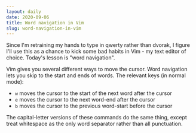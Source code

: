 ```yaml
---
layout: daily
date: 2020-09-06
title: Word navigation in Vim
slug: word-navigation-in-vim
---
```


Since I'm retraining my hands to type in qwerty rather than dvorak, I figure I'll
use this as a chance to kick some bad habits in Vim - my text editor of choice.
Today's lesson is "word navigation".

Vim gives you several different ways to move the cursor.
Word navigation lets you skip to the start and ends of words.
The relevant keys (in normal mode):
 - `w` moves the cursor to the start of the next word after the cursor
 - `e` moves the cursor to the next word-end after the cursor
 - `b` moves the cursor to the previous word-start before the cursor

The capital-letter versions of these commands do the same thing, except treat
whitespace as the only word separator rather than all punctuation.
